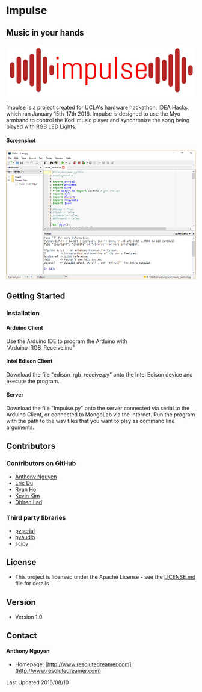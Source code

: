 Impulse
======
## Music in your hands
![Impulse](/assets/graphics/impulse_logo.jpg)

Impulse is a project created for UCLA's hardware hackathon, IDEA Hacks, which ran January 15th-17th 2016. Impulse is designed to use the Myo armband to control the Kodi music player and synchronize the song being played with RGB LED Lights.

#### Screenshot
![Screenshot](/assets/screenshots/ss1.png)
## Getting Started

### Installation

#### Arduino Client
Use the Arduino IDE to program the Arduino with "Arduino_RGB_Receive.ino"

#### Intel Edison Client
Download the file "edison_rgb_receive.py" onto the Intel Edison device and execute the program.

#### Server
Download the file "Impulse.py" onto the server connected via serial to the Arduino Client, or connected to MongoLab via the internet. Run the program with the path to the wav files that you want to play as command line arguments.

## Contributors

### Contributors on GitHub
* [Anthony Nguyen](https://github.com/resolutedreamer)
* [Eric Du](https://github.com/edu5)
* [Ryan Ho](https://github.com/horyan)
* [Kevin Kim]()
* [Dhiren Lad]()

### Third party libraries
*  [pyserial](https://github.com/pyserial/pyserial)
*  [pyaudio](https://people.csail.mit.edu/hubert/pyaudio/)
*  [scipy](https://www.scipy.org/)

## License 
* This project is licensed under the Apache License - see the [LICENSE.md](https://github.com/resolutedreamer/Impulse/blob/master/LICENSE) file for details

## Version 
* Version 1.0

## Contact
#### Anthony Nguyen
* Homepage: [http://www.resolutedreamer.com](http://www.resolutedreamer.com)

Last Updated 2016/08/10